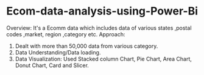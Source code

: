 # Ecom-data-analysis-using-Power-Bi

Overview: It's a Ecomm data which includes data of various states ,postal codes ,market, region ,category etc.
Approach:
1. Dealt with more than 50,000 data from various category.
2. Data Understanding/Data loading.
3. Data Visualization: Used Stacked column Chart, Pie Chart, Area Chart, Donut Chart, Card and Slicer.
